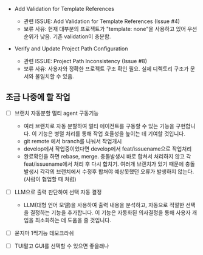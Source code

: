 - Add Validation for Template References
  - 관련 ISSUE: Add Validation for Template References (Issue #4)
  - 보류 사유: 현재 대부분의 프로젝트가 "template: none"을 사용하고 있어 우선순위가 낮음. 기존 validation이 충분함.

- Verify and Update Project Path Configuration
  - 관련 ISSUE: Project Path Inconsistency (Issue #8)
  - 보류 사유: 사용자와 정확한 프로젝트 구조 확인 필요. 실제 디렉토리 구조가 문서와 불일치할 수 있음.

## 조금 나중에 할 작업

- [ ] 브랜치 자동분할 멀티 agent 구동기능
  - 여러 브랜치로 자동 분할하여 멀티 에이전트를 구동할 수 있는 기능을 구현합니다. 이 기능은 병렬 처리를 통해 작업 효율성을 높이는 데 기여할 것입니다.
  - git remote 에서 branch를 나눠서 작업개시
  - develop에서 작업중이었다면 develop에서 feat/issuename으로 작업처리
  - 완료확인을 하면 rebase, merge. 충돌발생시 바로 합쳐서 처리하지 않고 각 feat/issuename에서 처리 후 다시 합치기. 여러개 브랜치가 있기 때문에 충돌발생시 각각의 브랜치에서 수정후 합쳐야 예상못했던 오류가 발생하지 않는다.(사람이 협업할 때 처럼)

- [ ] LLM으로 출력 판단하여 선택 자동 결정
  - LLM(대형 언어 모델)을 사용하여 출력 내용을 분석하고, 자동으로 적절한 선택을 결정하는 기능을 추가합니다. 이 기능은 자동화된 의사결정을 통해 사용자 개입을 최소화하는 데 도움을 줄 것입니다.

- [ ] 묻지마 1찍기능 데모크라쉬

- [ ] TUI말고 GUI를 선택할 수 있으면 좋을래나
